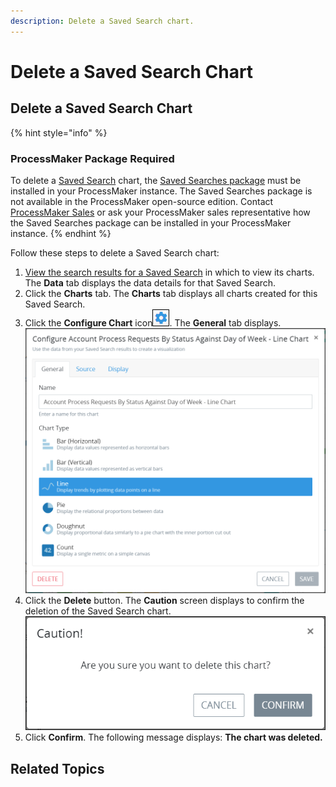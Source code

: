 ```yaml
---
description: Delete a Saved Search chart.
---
```


# Delete a Saved Search Chart

## Delete a Saved Search Chart

{% hint style="info" %}
### ProcessMaker Package Required

To delete a [Saved Search](../what-is-a-saved-search.md) chart, the [Saved Searches package](../../../package-development-distribution/package-a-connector/saved-searches-package.md) must be installed in your ProcessMaker instance. The Saved Searches package is not available in the ProcessMaker open-source edition. Contact [ProcessMaker Sales](mailto:sales@processmaker.com) or ask your ProcessMaker sales representative how the Saved Searches package can be installed in your ProcessMaker instance.
{% endhint %}

Follow these steps to delete a Saved Search chart:

1. [View the search results for a Saved Search](../view-saved-searches-that-are-shared-with-you/view-search-results-for-a-saved-search.md) in which to view its charts. The **Data** tab displays the data details for that Saved Search.
2. Click the **Charts** tab. The **Charts** tab displays all charts created for this Saved Search.
3. Click the **Configure Chart** icon![](../../../.gitbook/assets/configure-edit-chart-icon-saved-searches-package.png). The **General** tab displays. ![](../../../.gitbook/assets/general-tab-configure-edit-chart-saved-searches-package.png) 
4. Click the **Delete** button. The **Caution** screen displays to confirm the deletion of the Saved Search chart. ![](../../../.gitbook/assets/caution-delete-chart-saved-searches-package.png) 
5. Click **Confirm**. The following message displays: **The chart was deleted.**

## Related Topics



